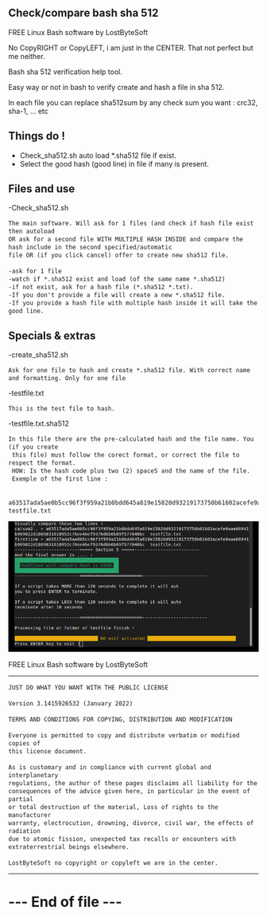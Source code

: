 
Check/compare bash sha 512 
--------------------------------------------------------------------

FREE Linux Bash software by LostByteSoft

No CopyRIGHT or CopyLEFT, i am just in the CENTER. That not perfect but me neither.

Bash sha 512 verification help tool.

Easy way or not in bash to verify create and hash a file in sha 512.

In each file you can replace sha512sum by any check sum you want : crc32, sha-1, ... etc


Things do !
--------------------------------------------------------------------

* Check_sha512.sh auto load *.sha512 file if exist.
* Select the good hash (good line) in file if many is present.


Files and use
--------------------------------------------------------------------

-Check_sha512.sh

	The main software. Will ask for 1 files (and check if hash file exist then autoload
	OR ask for a second file WITH MULTIPLE HASH INSIDE and compare the hash include in the second specified/automatic
	file OR (if you click cancel) offer to create new sha512 file.
	
	-ask for 1 file
	-watch if *.sha512 exist and load (of the same name *.sha512)	
	-if not exist, ask for a hash file (*.sha512 *.txt).
	-If you don't provide a file will create a new *.sha512 file.
	-If you provide a hash file with multiple hash inside it will take the good line.


Specials & extras
--------------------------------------------------------------------

-create_sha512.sh

	Ask for one file to hash and create *.sha512 file. With correct name and formatting. Only for one file

-testfile.txt

	This is the test file to hash.

-testfile.txt.sha512

	In this file there are the pre-calculated hash and the file name. You (if you create
	 this file) must follow the corect format, or correct the file to respect the format. 
	 HOW: Is the hash code plus two (2) spaceS and the name of the file.
	 Exemple of the first line : 

	 a63517ada5ae0b5cc96f3f959a21b0bdd645a819e15820d93219173750b61602acefe9aae66941b969022d1869831010952c76ee4bef9376d6b6b89f577840bc  testfile.txt
	


![Screenshot](info1.png)

FREE Linux Bash software by LostByteSoft

--------------------------------------------------------------------

	JUST DO WHAT YOU WANT WITH THE PUBLIC LICENSE

	Version 3.1415926532 (January 2022)

	TERMS AND CONDITIONS FOR COPYING, DISTRIBUTION AND MODIFICATION
   
	Everyone is permitted to copy and distribute verbatim or modified copies of
	this license document.

	As is customary and in compliance with current global and interplanetary
	regulations, the author of these pages disclaims all liability for the
	consequences of the advice given here, in particular in the event of partial
	or total destruction of the material, Loss of rights to the manufacturer
	warranty, electrocution, drowning, divorce, civil war, the effects of radiation
	due to atomic fission, unexpected tax recalls or encounters with
	extraterrestrial beings elsewhere.

	LostByteSoft no copyright or copyleft we are in the center.

--------------------------------------------------------------------
# --- End of file ---

